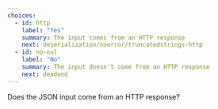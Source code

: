 ```yaml
---
choices:
  - id: http
    label: "Yes"
    summary: The input comes from an HTTP response
    next: deserialization/noerror/truncatedstrings-http
  - id: no-nul
    label: "No"
    summary: The input doesn't come from an HTTP response
    next: deadend
---
```


Does the JSON input come from an HTTP response?